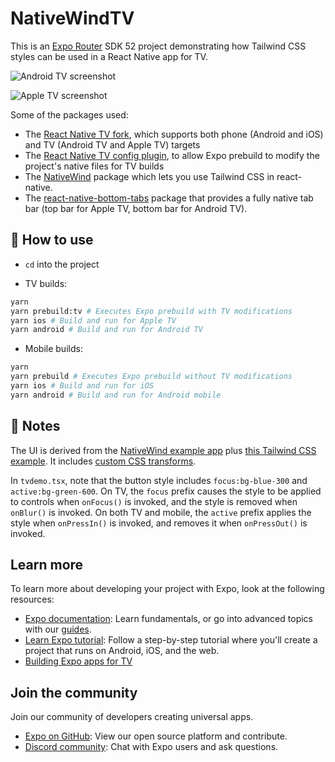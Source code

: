 # NativeWindTV

This is an [Expo Router](https://docs.expo.dev/router/introduction/) SDK 52 project demonstrating how Tailwind CSS styles can be used in a React Native app for TV.

![Android TV screenshot](https://github.com/user-attachments/assets/35643c33-02d2-47b5-a3f7-9be08a3c0efe)

![Apple TV screenshot](https://github.com/user-attachments/assets/b72c9c17-9a83-4f01-8570-84da65e816d5)

Some of the packages used:

- The [React Native TV fork](https://github.com/react-native-tvos/react-native-tvos), which supports both phone (Android and iOS) and TV (Android TV and Apple TV) targets
- The [React Native TV config plugin](https://github.com/react-native-tvos/config-tv/tree/main/packages/config-tv), to allow Expo prebuild to modify the project's native files for TV builds
- The [NativeWind](https://www.nativewind.dev/) package which lets you use Tailwind CSS in react-native.
- The [react-native-bottom-tabs](https://github.com/okwasniewski/react-native-bottom-tabs) package that provides a fully native tab bar (top bar for Apple TV, bottom bar for Android TV).

## 🚀 How to use

- `cd` into the project

- TV builds:

```sh
yarn
yarn prebuild:tv # Executes Expo prebuild with TV modifications
yarn ios # Build and run for Apple TV
yarn android # Build and run for Android TV
```

- Mobile builds:

```sh
yarn
yarn prebuild # Executes Expo prebuild without TV modifications
yarn ios # Build and run for iOS
yarn android # Build and run for Android mobile
```

## 📝 Notes

The UI is derived from the [NativeWind example app](https://github.com/nativewind/nativewind/tree/main/examples/expo-router) plus [this Tailwind CSS example](https://tailwindcomponents.com/component/premium-banner-around-button). It includes [custom CSS transforms](./global.css).

In `tvdemo.tsx`, note that the button style includes `focus:bg-blue-300` and `active:bg-green-600`. On TV, the `focus` prefix causes the style to be applied to controls when `onFocus()` is invoked, and the style is removed when `onBlur()` is invoked. On both TV and mobile, the `active` prefix applies the style when `onPressIn()` is invoked, and removes it when `onPressOut()` is invoked.

## Learn more

To learn more about developing your project with Expo, look at the following resources:

- [Expo documentation](https://docs.expo.dev/): Learn fundamentals, or go into advanced topics with our [guides](https://docs.expo.dev/guides).
- [Learn Expo tutorial](https://docs.expo.dev/learn): Follow a step-by-step tutorial where you'll create a project that runs on Android, iOS, and the web.
- [Building Expo apps for TV](https://docs.expo.dev/guides/building-for-tv/)

## Join the community

Join our community of developers creating universal apps.

- [Expo on GitHub](https://github.com/expo/expo): View our open source platform and contribute.
- [Discord community](https://chat.expo.dev): Chat with Expo users and ask questions.
